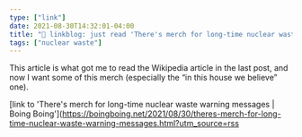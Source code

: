 ```yaml
---
type: ["link"]
date: 2021-08-30T14:32:01-04:00
title: "🔗 linkblog: just read 'There's merch for long-time nuclear waste warning messages | Boing Boing'"
tags: ["nuclear waste"]
---
```

This article is what got me to read the Wikipedia article in the last post, and now I want some of this merch (especially the “in this house we believe” one).
 
[link to 'There's merch for long-time nuclear waste warning messages | Boing Boing'](https://boingboing.net/2021/08/30/theres-merch-for-long-time-nuclear-waste-warning-messages.html?utm_source=rss
